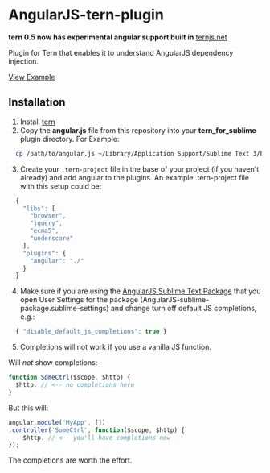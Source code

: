 AngularJS-tern-plugin
=====================

**tern 0.5 now has experimental angular support built in** [ternjs.net](http://ternjs.net)

Plugin for Tern that enables it to understand AngularJS dependency injection.

[View Example](http://www.youtube.com/watch?v=kDdkfHWqVU0)

## Installation

1. Install [tern](https://github.com/marijnh/tern_for_sublime)
2. Copy the **angular.js** file from this repository into your **tern_for_sublime** plugin directory. For Example:

  ```bash
    cp /path/to/angular.js ~/Library/Application Support/Sublime Text 3/Packages/tern_for_sublime/node_modules/tern/plugin
  ```
3. Create your `.tern-project` file in the base of your project (if you haven't already) and add angular to the plugins. An example .tern-project file with this setup could be:

  ```js
    {
      "libs": [
        "browser",
        "jquery",
        "ecma5",
        "underscore"
      ],
      "plugins": {
        "angular": "./"
      }
    }
  ```
4. Make sure if you are using the [AngularJS Sublime Text Package](https://github.com/angular-ui/AngularJS-sublime-package) that you open User Settings for the package (AngularJS-sublime-package.sublime-settings) and change turn off default JS completions, e.g.:

  ```js
    { "disable_default_js_completions": true }
  ```
5. Completions will not work if you use a vanilla JS function.

Will *not* show completions:
```js
function SomeCtrl($scope, $http) {
  $http. // <-- no completions here
}
```

But this will:
```js
angular.module('MyApp', [])
.controller('SomeCtrl', function($scope, $http) {
    $http. // <-- you'll have completions now
});
```
The completions are worth the effort.

